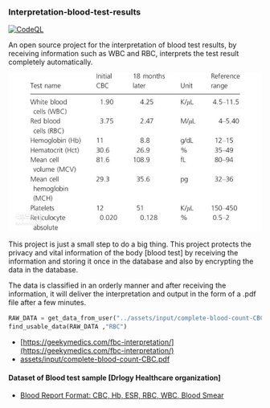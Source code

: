 ### Interpretation-blood-test-results
[![CodeQL](https://github.com/Mehranalam/Interpretation-blood-test-results/actions/workflows/codeql.yml/badge.svg)](https://github.com/Mehranalam/Interpretation-blood-test-results/actions/workflows/codeql.yml)


An open source project for the interpretation of blood test results, by receiving information such as WBC and RBC, interprets the test result completely automatically.

<img src="/assets/INTRO.jpg"/>


This project is just a small step to do a big thing. This project protects the privacy and vital information of the body [blood test] by receiving the information and storing it once in the database and also by encrypting the data in the database.

The data is classified in an orderly manner and after receiving the information, it will deliver the interpretation and output in the form of a .pdf file after a few minutes.

```python
RAW_DATA = get_data_from_user("../assets/input/complete-blood-count-CBC.pdf")
find_usable_data(RAW_DATA ,"RBC")
```

- [https://geekymedics.com/fbc-interpretation/](https://geekymedics.com/fbc-interpretation/)
- [assets/input/complete-blood-count-CBC.pdf](https://github.com/Mehranalam/Interpretation-blood-test-results/blob/main/assets/input/complete-blood-count-CBC.pdf)


#### Dataset of Blood test sample [Drlogy Healthcare organization]

- [Blood Report Format: CBC, Hb, ESR, RBC, WBC, Blood Smear ](https://drlogy.com/blog/blood-report-format)